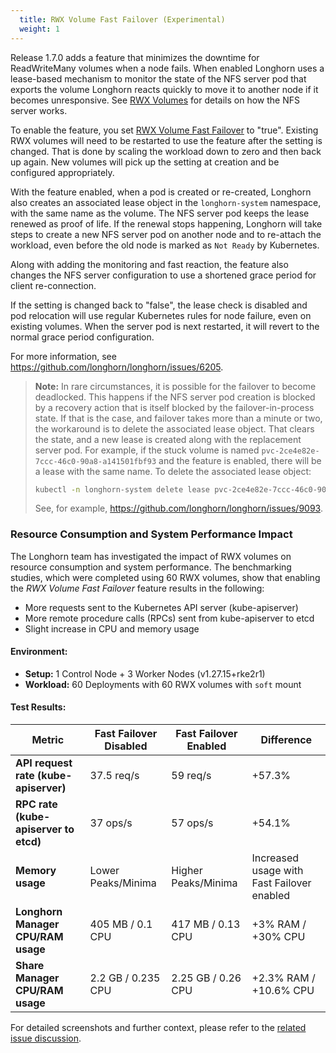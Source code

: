 ```yaml
---
  title: RWX Volume Fast Failover (Experimental)
  weight: 1
---
```


Release 1.7.0 adds a feature that minimizes the downtime for ReadWriteMany volumes when a node fails.  When enabled Longhorn uses a lease-based mechanism to monitor the state of the NFS server pod that exports the volume Longhorn reacts quickly to move it to another node if it becomes unresponsive.  See [RWX Volumes](../../nodes-and-volumes/volumes/rwx-volumes) for details on how the NFS server works.

To enable the feature, you set [RWX Volume Fast Failover](../../references/settings#rwx-volume-fast-failover-experimental) to "true".  Existing RWX volumes will need to be restarted to use the feature after the setting is changed.  That is done by scaling the workload down to zero and then back up again.  New volumes will pick up the setting at creation and be configured appropriately.  

With the feature enabled, when a pod is created or re-created, Longhorn also creates an associated lease object in the `longhorn-system` namespace, with the same name as the volume.  The NFS server pod keeps the lease renewed as proof of life.  If the renewal stops happening, Longhorn will take steps to create a new NFS server pod on another node and to re-attach the workload, even before the old node is marked as `Not Ready` by Kubernetes.

Along with adding the monitoring and fast reaction, the feature also changes the NFS server configuration to use a shortened grace period for client re-connection.

If the setting is changed back to "false", the lease check is disabled and pod relocation will use regular Kubernetes rules for node failure, even on existing volumes.  When the server pod is next restarted, it will revert to the normal grace period configuration.

For more information, see https://github.com/longhorn/longhorn/issues/6205.

> **Note:**  In rare circumstances, it is possible for the failover to become deadlocked. This happens if the NFS server pod creation is blocked by a recovery action that is itself blocked by the failover-in-process state.  If that is the case, and failover takes more than a minute or two, the workaround is to delete the associated lease object.  That clears the state, and a new lease is created along with the replacement server pod.  For example, if the stuck volume is named `pvc-2ce4e82e-7ccc-46c0-90a8-a141501fbf93` and the feature is enabled, there will be a lease with the same name.  To delete the associated lease object:
> ```bash
> kubectl -n longhorn-system delete lease pvc-2ce4e82e-7ccc-46c0-90a8-a141501fbf93
> ```
> See, for example, https://github.com/longhorn/longhorn/issues/9093.

### Resource Consumption and System Performance Impact

The Longhorn team has investigated the impact of RWX volumes on resource consumption and system performance. The benchmarking studies, which were completed using 60 RWX volumes, show that enabling the *RWX Volume Fast Failover* feature results in the following: 

- More requests sent to the Kubernetes API server (kube-apiserver)
- More remote procedure calls (RPCs) sent from kube-apiserver to etcd
- Slight increase in CPU and memory usage

#### **Environment:**

- **Setup:** 1 Control Node + 3 Worker Nodes (v1.27.15+rke2r1)
- **Workload:** 60 Deployments with 60 RWX volumes with `soft` mount

#### **Test Results:**

| **Metric**                           | **Fast Failover Disabled** | **Fast Failover Enabled** | **Difference**             |
|--------------------------------------|---------------------------|----------------------------|----------------------------|
| **API request rate (kube-apiserver)**        | 37.5 req/s                  | 59 req/s                 | +57.3%                 |
| **RPC rate (kube-apiserver to etcd)**                      | 37 ops/s                  | 57 ops/s                   | +54.1%                 |
| **Memory usage**                  | Lower Peaks/Minima       | Higher Peaks/Minima         | Increased usage with Fast Failover enabled |
| **Longhorn Manager CPU/RAM usage**      | 405 MB / 0.1 CPU          | 417 MB / 0.13 CPU            | +3% RAM / +30% CPU |
| **Share Manager CPU/RAM usage**         | 2.2 GB / 0.235 CPU         | 2.25 GB / 0.26 CPU          | +2.3% RAM / +10.6% CPU |

For detailed screenshots and further context, please refer to the [related issue discussion](https://github.com/longhorn/longhorn/issues/6205#issuecomment-2262625965).
